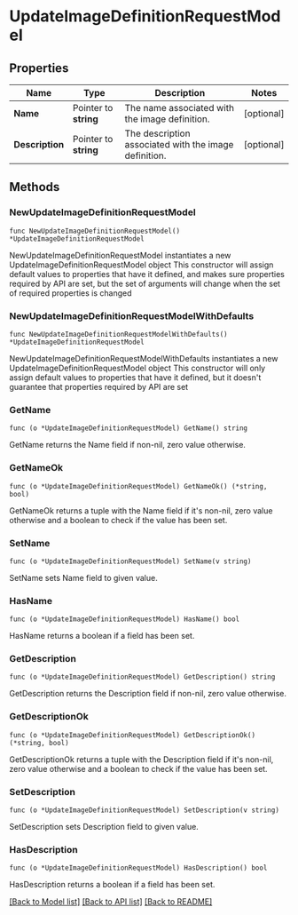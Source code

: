 # UpdateImageDefinitionRequestModel

## Properties

Name | Type | Description | Notes
------------ | ------------- | ------------- | -------------
**Name** | Pointer to **string** | The name associated with the image definition. | [optional] 
**Description** | Pointer to **string** | The description associated with the image definition. | [optional] 

## Methods

### NewUpdateImageDefinitionRequestModel

`func NewUpdateImageDefinitionRequestModel() *UpdateImageDefinitionRequestModel`

NewUpdateImageDefinitionRequestModel instantiates a new UpdateImageDefinitionRequestModel object
This constructor will assign default values to properties that have it defined,
and makes sure properties required by API are set, but the set of arguments
will change when the set of required properties is changed

### NewUpdateImageDefinitionRequestModelWithDefaults

`func NewUpdateImageDefinitionRequestModelWithDefaults() *UpdateImageDefinitionRequestModel`

NewUpdateImageDefinitionRequestModelWithDefaults instantiates a new UpdateImageDefinitionRequestModel object
This constructor will only assign default values to properties that have it defined,
but it doesn't guarantee that properties required by API are set

### GetName

`func (o *UpdateImageDefinitionRequestModel) GetName() string`

GetName returns the Name field if non-nil, zero value otherwise.

### GetNameOk

`func (o *UpdateImageDefinitionRequestModel) GetNameOk() (*string, bool)`

GetNameOk returns a tuple with the Name field if it's non-nil, zero value otherwise
and a boolean to check if the value has been set.

### SetName

`func (o *UpdateImageDefinitionRequestModel) SetName(v string)`

SetName sets Name field to given value.

### HasName

`func (o *UpdateImageDefinitionRequestModel) HasName() bool`

HasName returns a boolean if a field has been set.

### GetDescription

`func (o *UpdateImageDefinitionRequestModel) GetDescription() string`

GetDescription returns the Description field if non-nil, zero value otherwise.

### GetDescriptionOk

`func (o *UpdateImageDefinitionRequestModel) GetDescriptionOk() (*string, bool)`

GetDescriptionOk returns a tuple with the Description field if it's non-nil, zero value otherwise
and a boolean to check if the value has been set.

### SetDescription

`func (o *UpdateImageDefinitionRequestModel) SetDescription(v string)`

SetDescription sets Description field to given value.

### HasDescription

`func (o *UpdateImageDefinitionRequestModel) HasDescription() bool`

HasDescription returns a boolean if a field has been set.


[[Back to Model list]](../README.md#documentation-for-models) [[Back to API list]](../README.md#documentation-for-api-endpoints) [[Back to README]](../README.md)


